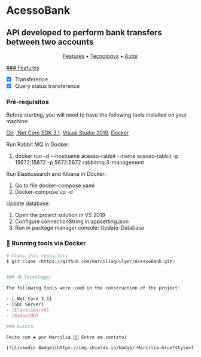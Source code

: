 # AcessoBank

## API developed to perform bank transfers between two accounts

<p align="center">
 <a href="#features">Features</a> • 
 <a href="#tecnologias">Tecnologys</a> • 
 <a href="#autor">Autor</a>
</p>

<a href="#features">### Features</a>

- [x] Transference
- [x] Query status transference

### Pré-requisitos

Before starting, you will need to have the following tools installed on your machine:

[Git](https://git-scm.com), 
[.Net Core SDK 3.1](https://dotnet.microsoft.com/download/dotnet/3.1),
[Visual Studio 2019](https://visualstudio.microsoft.com/pt-br/downloads/),
[Docker](https://www.docker.com/)

Run Rabbit MQ in Docker:
1. docker run -d --hostname acesso-rabbit --name acesso-rabbit -p 15672:15672 -p 5672:5672 rabbitmq:3-management

Run Elasticsearch and Kibana in Docker:
1. Go to file docker-compose.yaml 
2. Docker-compose up -d

Update database:
1. Open the project solution in VS 2019
2. Configure connectionString in appsetting.json
3. Run in package manager console: Update-Database

### 🎲 Running tools via Docker

```bash
# Clone this repository
$ git clone <https://github.com/marciliaguilger/AcessoBank.git>


### 🛠 Tecnologys

The following tools were used in the construction of the project:

- [.Net Core 3.1]
- [SQL Server]
- [Elastisearch]
- [RabbitMQ]

### Autora

Feito com ❤️ por Marcilia 👋🏽 Entre em contato!

[![Linkedin Badge](https://img.shields.io/badge/-Marcilia-blue?style=flat-square&logo=Linkedin&logoColor=white&link=https://www.linkedin.com/in/marcilia-guilger-62661933/)]
